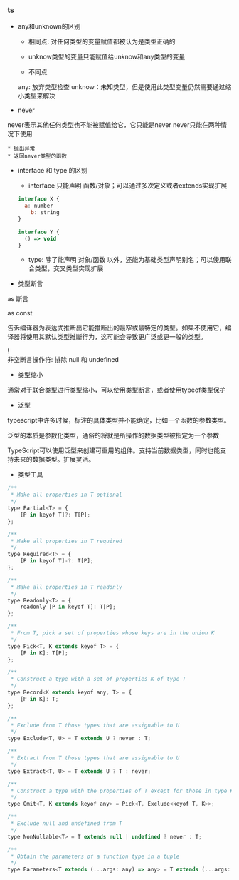 ### ts

* any和unknown的区别

  * 相同点: 对任何类型的变量赋值都被认为是类型正确的

  * unknow类型的变量只能赋值给unknow和any类型的变量

  * 不同点

  any: 放弃类型检查
  unknow：未知类型，但是使用此类型变量仍然需要通过缩小类型来解决

* never

never表示其他任何类型也不能被赋值给它，它只能是never
never只能在两种情况下使用
  
    * 抛出异常
    * 返回never类型的函数

* interface 和 type 的区别

  * interface 只能声明 函数/对象；可以通过多次定义或者extends实现扩展

  ```js
  interface X {
    a: number
      b: string
  }

  interface Y {
    () => void
  }
  ```
  * type: 除了能声明 对象/函数 以外，还能为基础类型声明别名；可以使用联合类型，交叉类型实现扩展

* 类型断言

as 断言

as const

告诉编译器为表达式推断出它能推断出的最窄或最特定的类型。如果不使用它，编译器将使用其默认类型推断行为，这可能会导致更广泛或更一般的类型。

!    
非空断言操作符: 排除 null 和 undefined

* 类型缩小

通常对于联合类型进行类型缩小，可以使用类型断言，或者使用typeof类型保护

* 泛型

typescript中许多时候，标注的具体类型并不能确定，比如一个函数的参数类型。

泛型的本质是参数化类型，通俗的将就是所操作的数据类型被指定为一个参数

TypeScript可以使用泛型来创建可重用的组件。支持当前数据类型，同时也能支持未来的数据类型。扩展灵活。

* 类型工具
```js
/**
 * Make all properties in T optional
 */
type Partial<T> = {
    [P in keyof T]?: T[P];
};

/**
 * Make all properties in T required
 */
type Required<T> = {
    [P in keyof T]-?: T[P];
};

/**
 * Make all properties in T readonly
 */
type Readonly<T> = {
    readonly [P in keyof T]: T[P];
};

/**
 * From T, pick a set of properties whose keys are in the union K
 */
type Pick<T, K extends keyof T> = {
    [P in K]: T[P];
};

/**
 * Construct a type with a set of properties K of type T
 */
type Record<K extends keyof any, T> = {
    [P in K]: T;
};

/**
 * Exclude from T those types that are assignable to U
 */
type Exclude<T, U> = T extends U ? never : T;

/**
 * Extract from T those types that are assignable to U
 */
type Extract<T, U> = T extends U ? T : never;

/**
 * Construct a type with the properties of T except for those in type K.
 */
type Omit<T, K extends keyof any> = Pick<T, Exclude<keyof T, K>>;

/**
 * Exclude null and undefined from T
 */
type NonNullable<T> = T extends null | undefined ? never : T;

/**
 * Obtain the parameters of a function type in a tuple
 */
type Parameters<T extends (...args: any) => any> = T extends (...args: infer P) => any ? P : never;

```